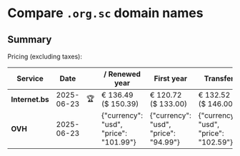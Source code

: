 # Compare `.org.sc` domain names

## Summary

Pricing (excluding taxes):

| Service | Date |  | / Renewed year | First year | Transfer | Restoration |
|--|--|--|--|--|--|--|
| **Internet.bs** | 2025-06-23 | 🏆 | € 136.49<br>($ 150.39) | € 120.72<br>($ 133.00) | € 132.52<br>($ 146.00) | € 272.65<br>($ 300.39) |
| **OVH** | 2025-06-23 |  | {"currency": "usd", "price": "101.99"} | {"currency": "usd", "price": "94.99"} | {"currency": "usd", "price": "102.59"} |  |
